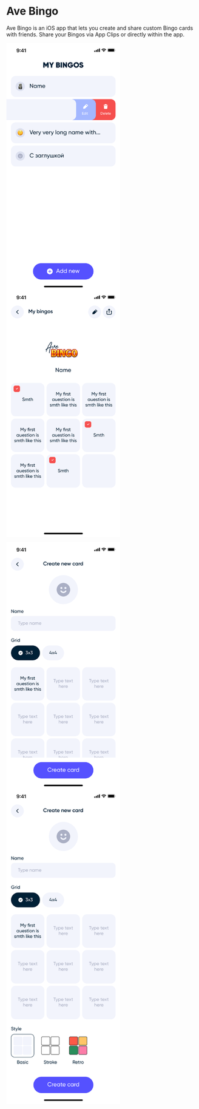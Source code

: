 # Ave Bingo

Ave Bingo is an iOS app that lets you create and share custom Bingo cards with friends. Share your Bingos via App Clips or directly within the app.

<p float="left">
  <img src="Images/history.png" align="top" width="300" />
  <img src="Images/play.png" align="top" width="300" />
</p>

<p float="left">
  <img src="Images/edit.png" align="top" width="300" />
  <img src="Images/edit_full.png" align="top" width="300" />
</p>
